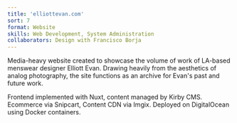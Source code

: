 ```yaml
---
title: 'elliottevan.com'
sort: 7
format: Website
skills: Web Development, System Administration
collaborators: Design with Francisco Borja 
---
```

Media-heavy website created to showcase the volume of work of LA-based menswear designer Elliott Evan. Drawing heavily from the aesthetics of analog photography, the site functions as an archive for Evan's past and future work.

Frontend implemented with Nuxt, content managed by Kirby CMS. Ecommerce via Snipcart, Content CDN via Imgix. Deployed on DigitalOcean using Docker containers.

<!-- <dynamic-image filename="fq-8.jpg" classString="fifty"><dynamic-image> -->
